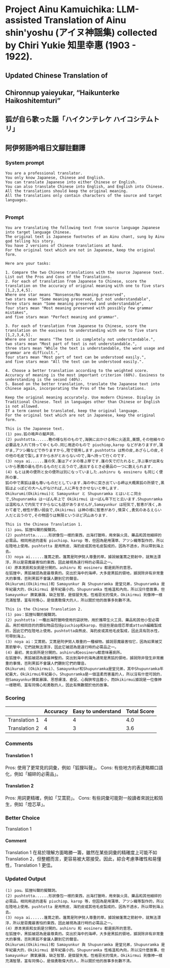 # Project Ainu Kamuichika: LLM-assisted Translation of Ainu shin'yoshu (アイヌ神謡集) collected by Chiri Yukie 知里幸惠 (1903 - 1922).

## Updated Chinese Translation of

## Chironnup yaieyukar, “Haikunterke Haikoshitemturi” 
## 狐が自ら歌った謡「ハイクンテレケ ハイコシテムトリ」
## 阿伊努語吟唱日文腳註翻譯

### System prompt
```
You are a professional translator. 
You only know Japanese, Chinese and English. 
You can translate Japanese into either Chinese or English. 
You can also translate Chinese into English, and English into Chinese.
All the translations should keep the original meaning.
All the translations only contain characters of the source and target languages.


```

### Prompt
```
You are translating the following text from source language Japanese into target language Chinese. 
The original text is Japanese footnotes of an Ainu chant, sung by Ainu god telling his story. 
You have 2 versions of Chinese translations at hand.
For the original text which are not in Japanese, keep the original form. 

Here are your tasks:

1. Compare the two Chinese translations with the source Japanese text. List out the Pros and Cons of the Translations.
2. For each of translation from Japanese to Chinese, score the translation on the accuracy of original meaning with one to five stars [1,2,3,4,5].
Where one star means "Nonsense/No meaning preserved",
two stars mean "Some meaning preserved, but not understandable",
three stars mean "Some meaning preserved and understandable",
four stars mean "Most meaning preserved with possibly few grammar mistakes",
and five stars mean "Perfect meaning and grammar".

3. For each of translation from Japanese to Chinese, score the translation on the easiness to understanding with one to five stars [1,2,3,4,5].
Where one star means "The text is completely not understandable.",
two stars mean "Most part of text is not understandable.",
three stars mean "While the text is understandable, the word usage and grammar are difficult.",
four stars mean "Most part of text can be understood easily.",
and five stars mean "All the text can be understood easily.".

4. Choose a better translation according to the weighted score. Accuracy of meaning is the most important criterion (60%). Easiness to understanding is the second (40%).
5. Based on the better translation, translate the Japanese text into Chinese again, incorporating the Pros of the two translations.

Keep the original meaning accurately. Use modern Chinese. Display in Traditional Chinese. Text in languages other than Chinese or English is not allowed.
If a term cannot be translated, keep the original language.
For the original text which are not in Japanese, keep the original form. 

This is the Japanese text.
(1) pau.狐の鳴声の擬声詞.
(2) pushtotta......鞄の様な形のもので,海猟に出かける時に火道具,薬類,その他細々の必要品を入れて持ってゆくもの.同じ用途のもので piuchiop,karop などがありますが,蒲がま,アツシ織などで作りますから,陸で使用します.pushtotta は熊の皮,あざらしの皮,その他の毛皮で製しますから水がとおらないので,海へ持って行くのです.
(3) noya ai......蓬の矢.蓬はアイヌの尊ぶ草です.蓬の矢で打たれると,浮ぶ事が出来ないから悪魔の最も恐れるものだと云うので,遠出するとき必要品の一つに数えられます.
(4) もとは男の便所と女の便所は別になっていました.ashinru も eosineru も同じく便所の事.
狐の中で黒狐は最も尊いものだとしています.海の中に突き出ている岬は大概黒狐の所領で,黒狐はよっぽどの大へんがなければ,人に声をきかせないと申します.
Okikurumi(Okikirmui)と Samayunkur と Shupunramka とはいとこ同士で,Shupunramka は一ばん年上で Okikirmui は一ばん年下だと云います.Shupunramka は温和な人で内気ですからなにも話がありませんが,Samayunkur は短気で,智恵が浅く,あわて者で,根性が悪い弱虫で,Okikirmui は神の様に智恵があり,情深く,勇気のあるえらい人だと云うので,その物語りは無限というほど沢山あります.

This is the Chinese Translation 1.
(1) pau。狐狸叫聲的擬聲詞。
(2) pushtotta......形狀像包一樣的東西，出海打獵時，用來裝火具、藥品和其他細碎的必需品。相同用途的還有 piuchiop、karop 等，但因為是用蒲草、アツシ織等製作的，所以在陸地上使用。pushtotta 是用熊皮、海豹皮或其他毛皮製成的，因為不透水，所以帶到海上去。
(3) noya ai......蓬蒿之箭。蓬蒿是阿伊努人尊重的草。據說被蓬蒿之箭射中，就無法漂浮，所以是惡魔最害怕的東西，因此被視為遠行時的必需品之一。
(4) 原本男廁和女廁是分開的。ashinru 和 eosineru 都是廁所的意思。
在狐狸中，黑狐被認為是最尊貴的。突出於海中的海岬，大多是黑狐的領地，據說除非有非常重大的事情，否則黑狐不會讓人聽到它的聲音。
Okikurumi(Okikirmui)和 Samayunkur 與 Shupunramka 是堂兄弟，Shupunramka 是年紀最大的，Okikirmui 是年紀最小的。Shupunramka 性格溫和內向，所以沒什麼故事，但 Samayunkur 脾氣暴躁，缺乏智慧，是個冒失鬼，性格惡劣的懦夫，Okikirmui 則像神一樣充滿智慧，富有同情心，是個勇敢偉大的人，所以關於他的故事多到數不清。

This is the Chinese Translation 2.
(1) pau：狐狸叫聲的擬聲詞。
(2) pushtotta：一種出海狩獵時使用的袋狀物，用於攜帶生火工具、藥品和其他小型必需品。用於相同目的的類似物品包括piuchiop和karop，但這些是由燈芯草或attush編織製成的，因此它們在陸地上使用。pushtotta由熊皮、海豹皮或其他毛皮製成，因此具有防水性，可帶到海上。
(3) noya ai：艾蒿箭。艾蒿是阿伊努人尊重的一種植物。據說惡魔最害怕它，因為如果被艾蒿箭擊中，它們就無法漂浮，因此它被認為是遠行時的必需品之一。
(4) 最初，男女廁所是分開的。ashinru和eosineru都意味著廁所。
在狐狸中，黑狐被認為是最神聖的。突出到海中的海角通常是黑狐的領地，據說除非發生非常嚴重的事情，否則黑狐不會讓人們聽到它們的聲音。
Okikurumi (Okikirmui)、Samayunkur和Shupunramka是堂兄弟，其中Shupunramka年紀最大，Okikirmui年紀最小。Shupunramka是一個溫柔而害羞的人，所以沒有什麼可說的，但Samayunkur脾氣暴躁、思想膚淺、倉促、心胸狹窄且膽小，而Okikirmui據說是一位像神一樣聰明、富有同情心和勇敢的人，因此有無數關於他的故事。

```
### Scoring

|               | Accuracy | Easy to understand |  Total Score |
| ------------- | -------- | ------------------ | ------------ | 
| Translation 1 | 4 | 4 |  4.0 |
| Translation 2 | 4 | 3 |  3.6 |

### Comments
#### Translation 1
Pros: 使用了更常見的詞彙，例如「狐狸叫聲」。
Cons: 有些地方的表達略顯口語化，例如「細碎的必需品」。

#### Translation 2
Pros: 用詞更精確，例如「艾蒿箭」。
Cons: 有些詞彙可能對一般讀者來說比較陌生，例如「燈芯草」。

### Better Choice
Translation 1
#### Comment
Translation 1 在易於理解方面略勝一籌，雖然在某些詞彙的精確度上可能不如 Translation 2，但整體而言，更容易被大眾接受。因此，綜合考慮準確性和易懂性，Translation 1 更佳。

### Updated Output
```
(1) pau。狐狸叫聲的擬聲詞。
(2) pushtotta......形狀像包一樣的東西，出海打獵時，用來裝火具、藥品和其他細碎的必需品。相同用途的還有 piuchiop、karop 等，但因為是用蒲草、アツシ織等製作的，所以在陸地上使用。pushtotta 是用熊皮、海豹皮或其他毛皮製成的，因為不透水，所以帶到海上去。
(3) noya ai......蓬蒿之箭。蓬蒿是阿伊努人尊重的草。據說被蓬蒿之箭射中，就無法漂浮，所以是惡魔最害怕的東西，因此被視為遠行時的必需品之一。
(4) 原本男廁和女廁是分開的。ashinru 和 eosineru 都是廁所的意思。
在狐狸中，黑狐被認為是最尊貴的。突出於海中的海岬，大多是黑狐的領地，據說除非有非常重大的事情，否則黑狐不會讓人聽到它的聲音。
Okikurumi(Okikirmui)和 Samayunkur 與 Shupunramka 是堂兄弟，Shupunramka 是年紀最大的，Okikirmui 是年紀最小的。Shupunramka 性格溫和內向，所以沒什麼故事，但 Samayunkur 脾氣暴躁，缺乏智慧，是個冒失鬼，性格惡劣的懦夫，Okikirmui 則像神一樣充滿智慧，富有同情心，是個勇敢偉大的人，所以關於他的故事多到數不清。
```

